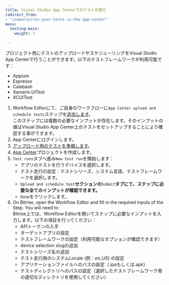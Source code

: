 ```yaml
---
title: Visual Studio App Centerでのテストの実行
redirect_from:
- "/xamarin/run-your-tests-in-the-app-center"
menu:
  testing-main:
    weight: 7

---
```

プロジェクト用にテストのアップロードやスケジューリングをVisual Studio App Centerで行うことができます。以下のテストフレームワークが利用可能です：

* Appium
* Espresso
* Calabash
* Xamarin.UITest
* XCUITest

1. Workflow Editorにて、ご自身のワークフローに`App Center upload and schedule tests`ステップを[追加します](/getting-started/getting-started-workflows/)。  
   このステップには複数の必要なインプットが存在します。そのインプットの値はVisual Studio App Center上のテストをセットアップすることにより確認する事ができます。
2. App Centerにログインします。
3. [アップロード用のテストを準備します](https://docs.microsoft.com/en-us/appcenter/test-cloud/preparing-for-upload/)。
4. [App Center](https://appcenter.ms/apps)プロジェクトを作成します。
5. `Test runs`タブへ進み`New test run`を開始します：
   * アプリのテストを行うデバイスを選択します。
   * テスト走行の設定：テストシリーズ、システム言語、テストフレームワークを選択します。
   * `Upload and schedule test`**セクションの**`Submit`**タブにて、ステップに必要な全てのインプットが確認できます。**
   * `Done`をクリックします。
6. On Bitrise, open the Workflow Editor and fill in the required inputs of the Step. You will need to:  
   Bitrise上では、Workflow Editorを開いてステップに必要なインプットを入力します。以下の項目を行ってください：
   * APIトークンの入手
   * ターゲットアプリの設定
   * テストフレームワークの設定（利用可能なオプションが確認できます）
   * device selection slugの追加
   * テストシリーズ名の追加
   * テスト走行用のシステムLocale (例：_en_US_) の設定
   * アプリケーションファイルへのパスの設定（.ipaもしくは.apk）
   * テストディレクトリへのパスの設定（選択したテストフレームワーク用の適切なディレクトリを使用してください）